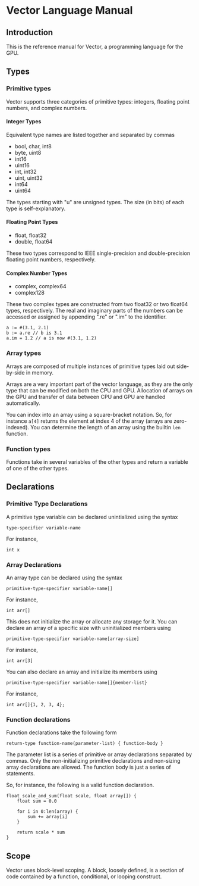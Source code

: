 # Vector Language Manual

## Introduction

This is the reference manual for Vector, a programming language for the GPU.

## Types

### Primitive types

Vector supports three categories of primitive types: integers, floating point
numbers, and complex numbers.

#### Integer Types

Equivalent type names are listed together and separated by commas

 * bool, char, int8
 * byte, uint8
 * int16
 * uint16
 * int, int32
 * uint, uint32
 * int64
 * uint64

The types starting with "u" are unsigned types. The size (in bits) of each
type is self-explanatory.

#### Floating Point Types

 * float, float32
 * double, float64

These two types correspond to IEEE single-precision and double-precision
floating point numbers, respectively.

#### Complex Number Types

 * complex, complex64
 * complex128

These two complex types are constructed from two float32 or two float64 types,
respectively. The real and imaginary parts of the numbers can be accessed
or assigned by appending ".re" or ".im" to the identifier.

    a := #(3.1, 2.1)
    b := a.re // b is 3.1
    a.im = 1.2 // a is now #(3.1, 1.2)

### Array types

Arrays are composed of multiple instances of primitive types laid out
side-by-side in memory.

Arrays are a very important part of the vector language, as they are the
only type that can be modified on both the CPU and GPU. Allocation of arrays
on the GPU and transfer of data between CPU and GPU are handled automatically.

You can index into an array using a square-bracket notation. So, for instance
`a[4]` returns the element at index 4 of the array (arrays are zero-indexed).
You can determine the length of an array using the builtin `len` function.

### Function types

Functions take in several variables of the other types and return a variable
of one of the other types.

## Declarations

### Primitive Type Declarations

A primitive type variable can be declared unintialized using the syntax

    type-specifier variable-name

For instance,

    int x

### Array Declarations

An array type can be declared using the syntax

    primitive-type-specifier variable-name[]

For instance,

    int arr[]

This does not initialize the array or allocate any storage for it. 
You can declare an array of a specific size with uninitialized members using

    primitive-type-specifier variable-name[array-size]

For instance,

    int arr[3]

You can also declare an array and initialize its members using

    primitive-type-specifier variable-name[]{member-list}

For instance,

    int arr[]{1, 2, 3, 4};

### Function declarations

Function declarations take the following form

    return-type function-name(parameter-list) { function-body }

The parameter list is a series of primitive or array declarations separated
by commas. Only the non-initializing primitive declarations and non-sizing
array declarations are allowed. 
The function body is just a series of statements. 

So, for instance, the following is a valid function declaration.

    float scale_and_sum(float scale, float array[]) {
        float sum = 0.0
        
        for i in 0:len(array) {
            sum += array[i]
        }

        return scale * sum
    }

## Scope

Vector uses block-level scoping. A block, loosely defined, is a section of
code contained by a function, conditional, or looping construct.
